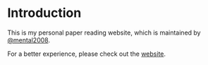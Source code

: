 # Introduction

This is my personal paper reading website, which is maintained by [@mental2008](https://github.com/mental2008/).

For a better experience, please check out the [website](https://paper.yanglingyun.me/).

